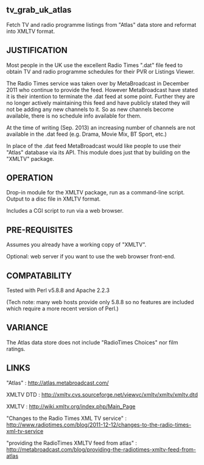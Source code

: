 tv_grab_uk_atlas
----------------

Fetch TV and radio programme listings from "Atlas" data store and reformat into XMLTV format.


JUSTIFICATION
-------------

Most people in the UK use the excellent Radio Times ".dat" file feed to obtain TV and radio programme schedules for their PVR or Listings Viewer.

The Radio Times service was taken over by MetaBroadcast in December 2011 who continue to provide the feed.  However MetaBroadcast have stated it is their intention to terminate the .dat feed at some point.  Further they are no longer actively maintaining this feed and have publicly stated they will not be adding any new channels to it.  So as new channels become available, there is no schedule info available for them.  

At the time of writing (Sep. 2013) an increasing number of channels are not available in the .dat feed (e.g. Drama, Movie Mix, BT Sport, etc.)

In place of the .dat feed MetaBroadcast would like people to use their "Atlas" database via its API.  This module does just that by building on the "XMLTV" package.



OPERATION
---------

Drop-in module for the XMLTV package, run as a command-line script.  Output to a disc file in XMLTV format.

Includes a CGI script to run via a web browser.



PRE-REQUISITES
--------------

Assumes you already have a working copy of "XMLTV".

Optional: web server if you want to use the web browser front-end.



COMPATABILITY
-------------

Tested with Perl v5.8.8 and Apache 2.2.3

(Tech note: many web hosts provide only 5.8.8 so no features are included which require a more recent version of Perl.)



VARIANCE
--------

The Atlas data store does not include "RadioTimes Choices" nor film ratings.



LINKS
-----

"Atlas" : http://atlas.metabroadcast.com/

XMLTV DTD : http://xmltv.cvs.sourceforge.net/viewvc/xmltv/xmltv/xmltv.dtd

XMLTV : http://wiki.xmltv.org/index.php/Main_Page

"Changes to the Radio Times XML TV service" : http://www.radiotimes.com/blog/2011-12-12/changes-to-the-radio-times-xml-tv-service

"providing the RadioTimes XMLTV feed from atlas" : http://metabroadcast.com/blog/providing-the-radiotimes-xmltv-feed-from-atlas
